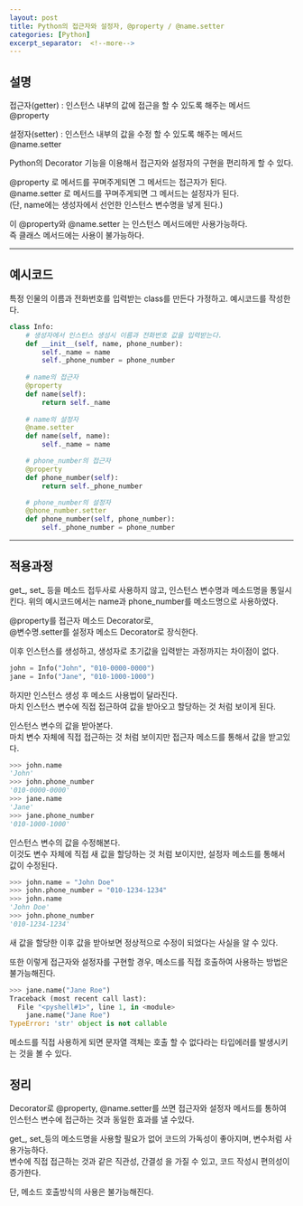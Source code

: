 ```yaml
---
layout: post
title: Python의 접근자와 설정자, @property / @name.setter
categories: [Python]
excerpt_separator:  <!--more-->
---
```


## 설명
접근자(getter) : 인스턴스 내부의 값에 접근을 할 수 있도록 해주는 메서드   
@property

설정자(setter) : 인스턴스 내부의 값을 수정 할 수 있도록 해주는 메서드   
@name.setter

Python의 Decorator 기능을 이용해서 접근자와 설정자의 구현을 편리하게 할 수 있다.

@property 로 메서드를 꾸며주게되면 그 메서드는 접근자가 된다.   
@name.setter 로 메서드를 꾸며주게되면 그 메서드는 설정자가 된다.    
(단, name에는 생성자에서 선언한 인스턴스 변수명을 넣게 된다.)

이 @property와 @name.setter 는 인스턴스 메서드에만 사용가능하다.   
즉 클래스 메서드에는 사용이 불가능하다.

- - -
## 예시코드
특정 인물의 이름과 전화번호를 입력받는 class를 만든다 가정하고. 예시코드를 작성한다.

```python
class Info:
    # 생성자에서 인스턴스 생성시 이름과 전화번호 값을 입력받는다.
    def __init__(self, name, phone_number):
        self._name = name
        self._phone_number = phone_number
    
    # name의 접근자
    @property
    def name(self):
        return self._name
    
    # name의 설정자
    @name.setter
    def name(self, name):
        self._name = name

    # phone_number의 접근자
    @property
    def phone_number(self):
        return self._phone_number

    # phone_number의 설정자
    @phone_number.setter
    def phone_number(self, phone_number):
        self._phone_number = phone_number
```
- - -
## 적용과정
get_, set_ 등을 메소드 접두사로 사용하지 않고, 인스턴스 변수명과 메소드명을 통일시킨다. 
위의 예시코드에서는 name과 phone_number를 메소드명으로 사용하였다.

@property를 접근자 메소드 Decorator로,   
@변수명.setter를 설정자 메소드 Decorator로 장식한다.

이후 인스턴스를 생성하고, 생성자로 초기값을 입력받는 과정까지는 차이점이 없다.

```python
john = Info("John", "010-0000-0000")
jane = Info("Jane", "010-1000-1000")
```
하지만 인스턴스 생성 후 메소드 사용법이 달라진다.   
마치 인스턴스 변수에 직접 접근하여 값을 받아오고 할당하는 것 처럼 보이게 된다.

인스턴스 변수의 값을 받아본다.   
마치 변수 자체에 직접 접근하는 것 처럼 보이지만 접근자 메소드를 통해서 값을 받고있다.

```python
>>> john.name
'John'
>>> john.phone_number
'010-0000-0000'
>>> jane.name
'Jane'
>>> jane.phone_number
'010-1000-1000'
```

인스턴스 변수의 값을 수정해본다.   
이것도 변수 자체에 직접 새 값을 할당하는 것 처럼 보이지만, 설정자 메소드를 통해서 값이 수정된다.

```python
>>> john.name = "John Doe"
>>> john.phone_number = "010-1234-1234"
>>> john.name
'John Doe'
>>> john.phone_number
'010-1234-1234'
```

새 값을 할당한 이후 값을 받아보면 정상적으로 수정이 되었다는 사실을 알 수 있다.

또한 이렇게 접근자와 설정자를 구현할 경우, 메소드를 직접 호출하여 사용하는 방법은 불가능해진다.

```python
>>> jane.name("Jane Roe")
Traceback (most recent call last):
  File "<pyshell#1>", line 1, in <module>
    jane.name("Jane Roe")
TypeError: 'str' object is not callable
```

메소드를 직접 사용하게 되면 문자열 객체는 호출 할 수 없다라는 타입에러를 발생시키는 것을 볼 수 있다.


## 정리
Decorator로 @property, @name.setter를 쓰면 접근자와 설정자 메서드를 통하여 인스턴스 변수에 접근하는 것과 동일한 효과를 낼 수있다.

get_, set_등의 메소드명을 사용할 필요가 없어 코드의 가독성이 좋아지며, 변수처럼 사용가능하다.   
변수에 직접 접근하는 것과 같은 직관성, 간결성 을 가질 수 있고, 코드 작성시 편의성이 증가한다.

단, 메소드 호출방식의 사용은 불가능해진다. 